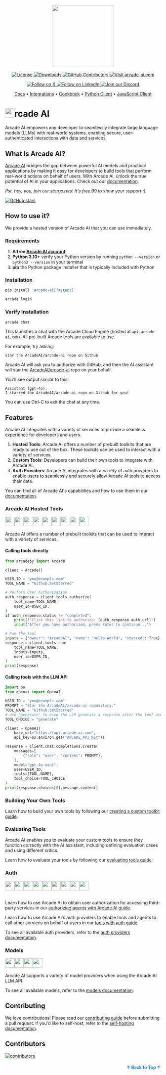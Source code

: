 <h3 align="center">
  <a name="readme-top"></a>
  <img
    src="https://docs.arcade-ai.com/images/logo/arcade-ai-logo.png"
    height="200"
  >
</h3>
<div align="center">
    <a href="https://github.com/arcadeai/arcade-ai/blob/main/LICENSE">
  <img src="https://img.shields.io/badge/License-MIT-yellow.svg" alt="License">
</a>
    <a href="https://pepy.tech/project/arcade-ai">
  <img src="https://static.pepy.tech/badge/arcade-ai" alt="Downloads">
</a>
<a href="https://github.com/ArcadeAI/arcade-ai/graphs/contributors">
  <img src="https://img.shields.io/github/contributors/arcadeai/arcade-ai.svg" alt="GitHub Contributors">
</a>
<a href="https://arcade-ai.com">
  <img src="https://img.shields.io/badge/Visit_Our_Website-orange" alt="Visit arcade-ai.com">
</a>
</div>
<div>
  <p align="center">
    <a href="https://x.com/TryArcade">
      <img src="https://img.shields.io/badge/Follow%20on%20X-000000?style=for-the-badge&logo=x&logoColor=white" alt="Follow on X" />
    </a>
    <a href="https://www.linkedin.com/company/arcade-ai">
      <img src="https://img.shields.io/badge/Follow%20on%20LinkedIn-0077B5?style=for-the-badge&logo=linkedin&logoColor=white" alt="Follow on LinkedIn" />
    </a>
    <a href="https://discord.com/invite/GUZEMpEZ9p">
      <img src="https://img.shields.io/badge/Join%20our%20Discord-5865F2?style=for-the-badge&logo=discord&logoColor=white" alt="Join our Discord" />
    </a>
  </p>
</div>

<p align="center">
    <a href="https://docs.arcade-ai.com" target="_blank">Docs</a> •
    <a href="https://docs.arcade-ai.com/integrations" target="_blank">Integrations</a> •
    <a href="https://github.com/ArcadeAI/cookbook" target="_blank">Cookbook</a> •
    <a href="https://github.com/ArcadeAI/arcade-py" target="_blank">Python Client</a> •
    <a href="https://github.com/ArcadeAI/arcade-js" target="_blank">JavaScript Client</a>
</p>

# <img src="https://docs.arcade-ai.com/images/logo/arcadeai.png" alt="" width="30" height="30" style="vertical-align: top;" />rcade AI

Arcade AI empowers any developer to seamlessly integrate large language models (LLMs) with real-world systems, enabling secure, user-authenticated interactions with data and services.

## What is Arcade AI?

[Arcade AI](https://arcade-ai.com?ref=github) bridges the gap between powerful AI models and practical applications by making it easy for developers to build tools that perform real-world actions on behalf of users. With Arcade AI, unlock the true potential of AI in your applications. Check out our [documentation](https://docs.arcade-ai.com).

_Pst. hey, you, join our stargazers! It's free.99 to show your support :)_

<a href="https://github.com/arcadeai/arcade-ai">
  <img src="https://img.shields.io/github/stars/arcadeai/arcade-ai.svg?style=social&label=Star&maxAge=2592000" alt="GitHub stars">
</a>

## How to use it?

We provide a hosted version of Arcade AI that you can use immediately.

### Requirements
1. **A free [Arcade AI account](https://arcade-ai.com/signup)**
2. **Python 3.10+** verify your Python version by running `python --version` or `python3 --version` in your terminal
3. **pip** the Python package installer that is typically included with Python

### Installation

```bash
pip install 'arcade-ai[fastapi]'
```

```bash
arcade login
```

### Verify Installation

```bash
arcade chat
```

This launches a chat with the Arcade Cloud Engine (hosted at `api.arcade-ai.com`). All pre-built Arcade tools are available to use.

For example, try asking:

```
star the ArcadeAI/arcade-ai repo on Github
```

Arcade AI will ask you to authorize with GitHub, and then the AI assistant will star the [ArcadeAI/arcade-ai](https://github.com/ArcadeAI/arcade-ai) repo on your behalf.

You'll see output similar to this:

```
Assistant (gpt-4o):
I starred the ArcadeAI/arcade-ai repo on Github for you!
```

You can use Ctrl-C to exit the chat at any time.


## Features
Arcade AI integrates with a variety of services to provide a seamless experience for developers and users.

1. **Hosted Tools**: Arcade AI offers a number of prebuilt toolkits that are ready to use out of the box. These toolkits can be used to interact with a variety of services.
1. **Custom Tools**: Developers can build their own tools to integrate with Arcade AI.
1. **Auth Providers**: Arcade AI integrates with a variety of auth providers to enable users to seamlessly and securely allow Arcade AI tools to access their data.


You can find all of Arcade AI's capabilities and how to use them in our [documentation](https://docs.arcade-ai.com).

### Arcade AI Hosted Tools
<img src="https://docs.arcade-ai.com/images/icons/github.png" alt="" width="30" height="30" style="vertical-align: top;" /><img src="https://docs.arcade-ai.com/images/icons/gmail.png" alt="" width="30" height="30" style="vertical-align: top;" /><img src="https://docs.arcade-ai.com/images/icons/google_calendar.png" alt="" width="30" height="30" style="vertical-align: top;" /><img src="https://docs.arcade-ai.com/images/icons/google_docs.png" alt="" width="30" height="30" style="vertical-align: top;" /><img src="https://docs.arcade-ai.com/images/icons/google_drive.png" alt="" width="30" height="30" style="vertical-align: top;" /><img src="https://docs.arcade-ai.com/images/icons/serpapi.png" alt="" width="30" height="30" style="vertical-align: top;" /><img src="https://docs.arcade-ai.com/images/icons/slack.png" alt="" width="30" height="30" style="vertical-align: top;" /><img src="https://docs.arcade-ai.com/images/icons/web.png" alt="" width="30" height="30" style="vertical-align: top;" /><img src="https://docs.arcade-ai.com/images/icons/twitter.png" alt="" width="30" height="30" style="vertical-align: top;" />
<br><br>
Arcade AI offers a number of prebuilt toolkits that can be used to interact with a variety of services.

#### Calling tools directly
```python
from arcadepy import Arcade

client = Arcade()

USER_ID = "you@example.com"
TOOL_NAME = "Github.SetStarred"

# Perform User Authorization
auth_response = client.tools.authorize(
    tool_name=TOOL_NAME,
    user_id=USER_ID,
)
if auth_response.status != "completed":
    print(f"Click this link to authorize: {auth_response.auth_url}")
    input("After you have authorized, press Enter to continue...")

# Run the tool
inputs = {"owner": "ArcadeAI", "name": "Hello-World", "starred": True}
response = client.tools.run(
    tool_name=TOOL_NAME,
    inputs=inputs,
    user_id=USER_ID,
)
print(response)

```

#### Calling tools with the LLM API
```python
import os
from openai import OpenAI

USER_ID = "you@example.com"
PROMPT = "Star the ArcadeAI/arcade-ai repository."
TOOL_NAME = "Github.SetStarred"
# Use "generate" to have the LLM generate a response after the tool executes. Use 'execute' to get the tool's output directly.
TOOL_CHOICE = "generate"

client = OpenAI(
    base_url="https://api.arcade-ai.com",
    api_key=os.environ.get("ARCADE_API_KEY"))

response = client.chat.completions.create(
    messages=[
        {"role": "user", "content": PROMPT},
    ],
    model="gpt-4o-mini",
    user=USER_ID,
    tools=[TOOL_NAME],
    tool_choice=TOOL_CHOICE,
)
print(response.choices[0].message.content)
```

### Building Your Own Tools

Learn how to build your own tools by following our [creating a custom toolkit guide](https://docs.arcade-ai.com/tools/overview).

### Evaluating Tools

Arcade AI enables you to evaluate your custom tools to ensure they function correctly with the AI assistant, including defining evaluation cases and using different critics.

Learn how to evaluate your tools by following our [evaluating tools guide](https://docs.arcade-ai.com/home/evaluate-tools/create-an-evaluation-suite).

### Auth
<img src="https://docs.arcade-ai.com/images/icons/github.png" alt="" width="30" height="30" style="vertical-align: top;" /><img src="https://docs.arcade-ai.com/images/icons/google.png" alt="" width="30" height="30" style="vertical-align: top;" /><img src="https://docs.arcade-ai.com/images/icons/linkedin.png" alt="" width="30" height="30" style="vertical-align: top;" /><img src="https://docs.arcade-ai.com/images/icons/msft.png" alt="" width="30" height="30" style="vertical-align: top;" /><img src="https://docs.arcade-ai.com/images/icons/slack.png" alt="" width="30" height="30" style="vertical-align: top;" /><img src="https://docs.arcade-ai.com/images/icons/spotify.png" alt="" width="30" height="30" style="vertical-align: top;" /><img src="https://docs.arcade-ai.com/images/icons/twitter.png" alt="" width="30" height="30" style="vertical-align: top;" /><img src="https://docs.arcade-ai.com/images/icons/zoom.png" alt="" width="30" height="30" style="vertical-align: top;" /><img src="https://docs.arcade-ai.com/images/icons/oauth2.png" alt="" width="30" height="30" style="vertical-align: top;" />
<br><br>

Learn how to use Arcade AI to obtain user authorization for accessing third-party services in our [authorizing agents with Arcade AI guide](https://docs.arcade-ai.com/home/get-a-token-for-a-user).

Learn how to use Arcade AI's auth providers to enable tools and agents to call other services on behalf of users in our [tools with auth guide](https://docs.arcade-ai.com/home/build-tools/create-a-tool-with-auth).

To see all available auth providers, refer to the [auth providers documentation](https://docs.arcade-ai.com/integrations).

### Models
<img src="https://docs.arcade-ai.com/images/icons/openai.png" alt="" width="30" height="30" style="vertical-align: top;" /><img src="https://docs.arcade-ai.com/images/icons/anthropic.png" alt="" width="30" height="30" style="vertical-align: top;" /><img src="https://docs.arcade-ai.com/images/icons/ollama.png" alt="" width="30" height="30" style="vertical-align: top;" /><img src="https://docs.arcade-ai.com/images/icons/groq.png" alt="" width="30" height="30" style="vertical-align: top;" />
<br><br>
Arcade AI supports a variety of model providers when using the Arcade AI LLM API.

To see all available models, refer to the [models documentation](https://docs.arcade-ai.com/integrations/models/openai).

## Contributing

We love contributions! Please read our [contributing guide](CONTRIBUTING.md) before submitting a pull request. If you'd like to self-host, refer to the [self-hosting documentation](https://docs.arcade-ai.com/home/install/overview).

## Contributors

<a href="https://github.com/ArcadeAI/arcade-ai/graphs/contributors">
  <img alt="contributors" src="https://contrib.rocks/image?repo=ArcadeAI/arcade-ai"/>
</a>

<p align="right" style="font-size: 14px; color: #555; margin-top: 20px;">
    <a href="#readme-top" style="text-decoration: none; color: #007bff; font-weight: bold;">
        ↑ Back to Top ↑
    </a>
</p>

